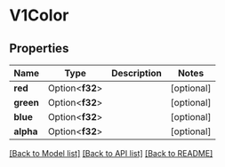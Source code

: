 # V1Color

## Properties

Name | Type | Description | Notes
------------ | ------------- | ------------- | -------------
**red** | Option<**f32**> |  | [optional]
**green** | Option<**f32**> |  | [optional]
**blue** | Option<**f32**> |  | [optional]
**alpha** | Option<**f32**> |  | [optional]

[[Back to Model list]](../README.md#documentation-for-models) [[Back to API list]](../README.md#documentation-for-api-endpoints) [[Back to README]](../README.md)


